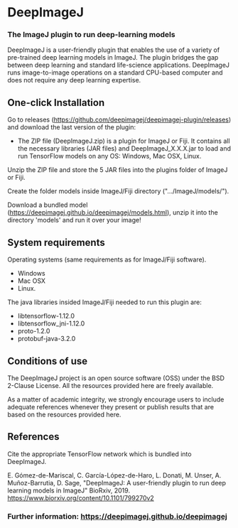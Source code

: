 ﻿# DeepImageJ

### The ImageJ plugin to run deep-learning models

DeepImageJ is a user-friendly plugin that enables the use of a variety of pre-trained deep learning models in ImageJ. The plugin bridges the gap between deep learning and standard life-science applications. DeepImageJ runs image-to-image operations on a standard CPU-based computer and does not require any deep learning expertise.

## One-click Installation
Go to releases (https://github.com/deepimagej/deepimagej-plugin/releases) and download the last version of the plugin: 

- The ZIP file (DeepImageJ.zip) is a plugin for ImageJ or Fiji. It contains all the necessary libraries (JAR files) and DeepImageJ_X.X.X.jar to load and run TensorFlow models on any OS: Windows, Mac OSX, Linux.

Unzip the ZIP file and store the 5 JAR files into the plugins folder of ImageJ or Fiji.

Create the folder models inside ImageJ/Fiji directory (".../ImageJ/models/").

Download a bundled model (https://deepimagej.github.io/deepimagej/models.html), unzip it into the directory 'models' and run it over your image!

## System requirements
Operating systems (same requirements as for ImageJ/Fiji software).
* Windows
* Mac OSX
* Linux.

The java libraries insided ImageJ/Fiji needed to run this plugin are:
* libtensorflow-1.12.0
* libtensorflow_jni-1.12.0
* proto-1.2.0
* protobuf-java-3.2.0

## Conditions of use
The DeepImageJ project is an open source software (OSS) under the BSD 2-Clause License. All the resources provided here are freely available. 

As a matter of academic integrity, we strongly encourage users to include adequate references whenever they present or publish results that are based on the resources provided here. 

## References
Cite the appropriate TensorFlow network which is bundled into DeepImageJ.

E. Gómez-de-Mariscal, C. García-López-de-Haro, L. Donati, M. Unser, A. Muñoz-Barrutia, D. Sage, "DeepImageJ: A user-friendly plugin to run deep learning models in ImageJ" BioRxiv, 2019.
https://www.biorxiv.org/content/10.1101/799270v2

### Further information: https://deepimagej.github.io/deepimagej
